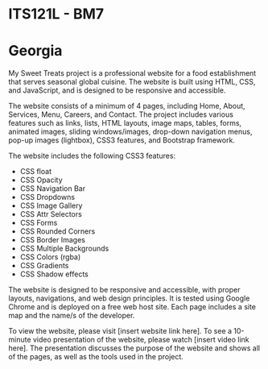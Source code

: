# ITS121L - BM7
# Georgia
My Sweet Treats project is a professional website for a food establishment that serves seasonal global cuisine. The website is built using HTML, CSS, and JavaScript, and is designed to be responsive and accessible.

The website consists of a minimum of 4 pages, including Home, About, Services, Menu, Careers, and Contact. The project includes various features such as links, lists, HTML layouts, image maps, tables, forms, animated images, sliding windows/images, drop-down navigation menus, pop-up images (lightbox), CSS3 features, and Bootstrap framework.

The website includes the following CSS3 features:

- CSS float
- CSS Opacity
- CSS Navigation Bar
- CSS Dropdowns
- CSS Image Gallery
- CSS Attr Selectors
- CSS Forms
- CSS Rounded Corners
- CSS Border Images
- CSS Multiple Backgrounds
- CSS Colors (rgba)
- CSS Gradients
- CSS Shadow effects

The website is designed to be responsive and accessible, with proper layouts, navigations, and web design principles. It is tested using Google Chrome and is deployed on a free web host site. Each page includes a site map and the name/s of the developer.

To view the website, please visit [insert website link here]. To see a 10-minute video presentation of the website, please watch [insert video link here]. The presentation discusses the purpose of the website and shows all of the pages, as well as the tools used in the project.
